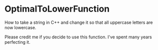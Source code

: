 # OptimalToLowerFunction
How to take a string in C++ and change it so that all uppercase letters are now lowercase.

Please credit me if you decide to use this function. I've spent many years perfecting it.
